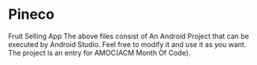 # Pineco
Fruit Selling App
The above files consist of An Android Project that can be executed by Android Studio.
Feel free to modify it and use it as you want.
The project is an entry for AMOC(ACM Month Of Code).
